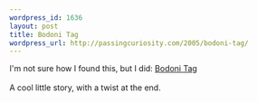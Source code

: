 ```yaml
--- 
wordpress_id: 1636
layout: post
title: Bodoni Tag
wordpress_url: http://passingcuriosity.com/2005/bodoni-tag/
---
```

I'm not sure how I found this, but I did: <a href="http://tadpol.org/stories/Bodoni_Tag.html">Bodoni Tag</a>
<br />
<br />A cool little story, with a twist at the end.
